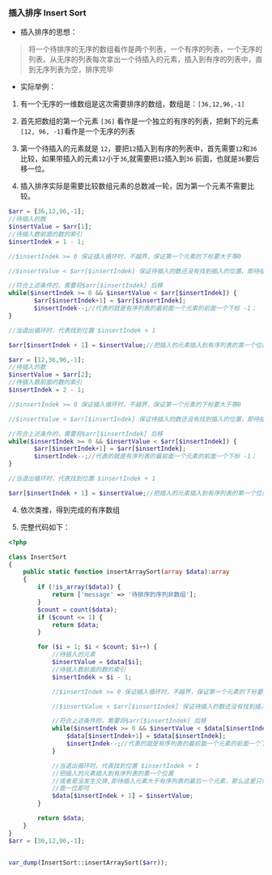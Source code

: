 ### 插入排序 Insert Sort

* 插入排序的思想：

> 将一个待排序的无序的数组看作是两个列表，一个有序的列表，一个无序的列表，从无序的列表每次拿出一个待插入的元素，插入到有序的列表中，直
到无序列表为空，排序完毕

* 实际举例：

1. 有一个无序的一维数组是这次需要排序的数组，数组是：``[36,12,96,-1]``

2. 首先把数组的第一个元素 `[36]` 看作是一个独立的有序的列表，把剩下的元素 `[12, 96, -1]`看作是一个无序的列表

3. 第一个待插入的元素就是 `12`，要把`12`插入到有序的列表中，首先需要`12`和`36`比较，如果带插入的元素`12`小于`36`,就需要把`12`插入到`36`
前面，也就是`36`要后移一位。

4. 插入排序实际是需要比较数组元素的总数减一轮，因为第一个元素不需要比较。

```php
$arr = [36,12,96,-1];
//待插入的数
$insertValue = $arr[1];
//待插入数前面的数的索引
$insertIndek = 1 - 1;

//$insertIndek >= 0 保证插入循环时，不越界，保证第一个元素的下标要大于等0

//$insertValue < $arr[$insertIndek] 保证待插入的数还没有找到插入的位置，即待插入的数是小于它前面的那一个元素的

//符合上述条件的，需要将$arr[$insertIndek] 后移
while($insertIndek >= 0 && $insertValue < $arr[$insertIndek]) {
       $arr[$insertIndek+1] = $arr[$insertIndek];
       $insertIndek--;//代表的就是有序列表的最前面一个元素的前面一个下标 -1；
}

//当退出循环时，代表找到位置 $insertIndek + 1

$arr[$insertIndek + 1] = $insertValue;//把插入的元素插入到有序列表的第一个位置或者是没发生交换就在本身的位置

$arr = [12,36,96,-1];
//待插入的数
$insertValue = $arr[2];
//待插入数前面的数的索引
$insertIndek = 2 - 1;

//$insertIndek >= 0 保证插入循环时，不越界，保证第一个元素的下标要大于等0

//$insertValue < $arr[$insertIndek] 保证待插入的数还没有找到插入的位置，即待插入的数是小于它前面的那一个元素的

//符合上述条件的，需要将$arr[$insertIndek] 后移
while($insertIndek >= 0 && $insertValue < $arr[$insertIndek]) {
       $arr[$insertIndek+1] = $arr[$insertIndek];
       $insertIndek--;//代表的就是有序列表的最前面一个元素的前面一个下标 -1；
}

//当退出循环时，代表找到位置 $insertIndek + 1

$arr[$insertIndek + 1] = $insertValue;//把插入的元素插入到有序列表的第一个位置或者是没发生交换就在本身的位置
```

4. 依次类推，得到完成的有序数组

5. 完整代码如下：

```php
<?php

class InsertSort
{
    public static function insertArraySort(array $data):array
    {
        if (!is_array($data)) {
            return ['message' => '待排序的序列非数组'];
        }
        $count = count($data);
        if ($count <= 1) {
            return $data;
        }

        for ($i = 1; $i < $count; $i++) {
            //待插入的元素
            $insertValue = $data[$i];
            //待插入数前面的数的索引
            $insertIndek = $i - 1;

            //$insertIndek >= 0 保证插入循环时，不越界，保证第一个元素的下标要大于等0

            //$insertValue < $arr[$insertIndek] 保证待插入的数还没有找到插入的位置，即待插入的数是小于它前面的那一个元素的

            //符合上述条件的，需要将$arr[$insertIndek] 后移
            while($insertIndek >= 0 && $insertValue < $data[$insertIndek]) {
                $data[$insertIndek+1] = $data[$insertIndek];
                $insertIndek--;//代表的就是有序列表的最前面一个元素的前面一个下标 -1；
            }

            //当退出循环时，代表找到位置 $insertIndek + 1
            //把插入的元素插入到有序列表的第一个位置
            //或者是没发生交换,即待插入元素大于有序列表的最后一个元素，那么这里只需要将有序列表的最后一个元素的索引 + 1,把待插入元素放在后
            //面一位即可
            $data[$insertIndek + 1] = $insertValue;
        }

        return $data;
    }
}
$arr = [36,12,96,-1];


var_dump(InsertSort::insertArraySort($arr));
```